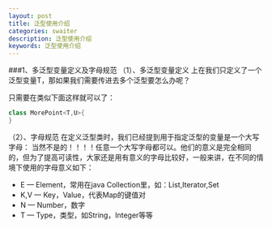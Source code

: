 ```yaml
---
layout: post
title: 泛型使用介绍
categories: swaiter
description: 泛型使用介绍
keywords: 泛型使用介绍
---
```


###1、多泛型变量定义及字母规范
（1）、多泛型变量定义
上在我们只定义了一个泛型变量T，那如果我们需要传进去多个泛型要怎么办呢？

只需要在类似下面这样就可以了：

```java
class MorePoint<T,U>{  
}  
```

（2）、字母规范
在定义泛型类时，我们已经提到用于指定泛型的变量是一个大写字母：
当然不是的！！！！任意一个大写字母都可以。他们的意义是完全相同的，但为了提高可读性，大家还是用有意义的字母比较好，一般来讲，在不同的情境下使用的字母意义如下：
 - E — Element，常用在java Collection里，如：List<E>,Iterator<E>,Set<E>
 - K,V — Key，Value，代表Map的键值对
 - N — Number，数字
 - T — Type，类型，如String，Integer等等
